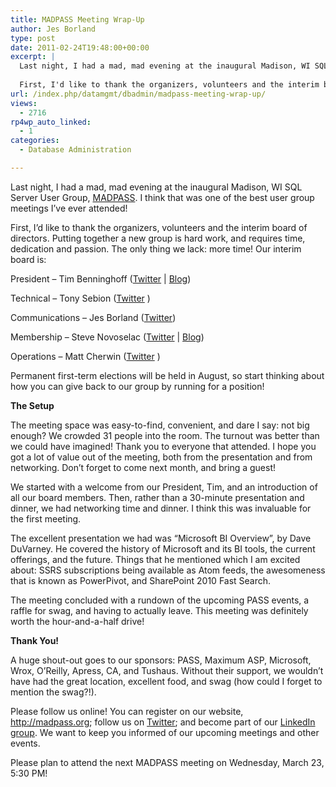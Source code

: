 ```yaml
---
title: MADPASS Meeting Wrap-Up
author: Jes Borland
type: post
date: 2011-02-24T19:48:00+00:00
excerpt: |
  Last night, I had a mad, mad evening at the inaugural Madison, WI SQL Server User Group, MADPASS. I think that was one of the best user group meetings I've ever attended!
  
  First, I'd like to thank the organizers, volunteers and the interim board of di&hellip;
url: /index.php/datamgmt/dbadmin/madpass-meeting-wrap-up/
views:
  - 2716
rp4wp_auto_linked:
  - 1
categories:
  - Database Administration

---
```

Last night, I had a mad, mad evening at the inaugural Madison, WI SQL Server User Group, [MADPASS][1]. I think that was one of the best user group meetings I&#8217;ve ever attended!

First, I&#8217;d like to thank the organizers, volunteers and the interim board of directors. Putting together a new group is hard work, and requires time, dedication and passion. The only thing we lack: more time! Our interim board is:
  
President &#8211; Tim Benninghoff ([Twitter][2] | [Blog][3])
  
Technical &#8211; Tony Sebion ([Twitter][4] )
  
Communications &#8211; Jes Borland ([Twitter][5])
  
Membership &#8211; Steve Novoselac ([Twitter][6] | [Blog][7])
  
Operations &#8211; Matt Cherwin ([Twitter][8] )

Permanent first-term elections will be held in August, so start thinking about how you can give back to our group by running for a position! 

**The Setup** 

The meeting space was easy-to-find, convenient, and dare I say: not big enough? We crowded 31 people into the room. The turnout was better than we could have imagined! Thank you to everyone that attended. I hope you got a lot of value out of the meeting, both from the presentation and from networking. Don&#8217;t forget to come next month, and bring a guest! 

We started with a welcome from our President, Tim, and an introduction of all our board members. Then, rather than a 30-minute presentation and dinner, we had networking time and dinner. I think this was invaluable for the first meeting. 

The excellent presentation we had was &#8220;Microsoft BI Overview&#8221;, by Dave DuVarney. He covered the history of Microsoft and its BI tools, the current offerings, and the future. Things that he mentioned which I am excited about: SSRS subscriptions being available as Atom feeds, the awesomeness that is known as PowerPivot, and SharePoint 2010 Fast Search. 

The meeting concluded with a rundown of the upcoming PASS events, a raffle for swag, and having to actually leave. This meeting was definitely worth the hour-and-a-half drive! 

**Thank You!** 

A huge shout-out goes to our sponsors: PASS, Maximum ASP, Microsoft, Wrox, O&#8217;Reilly, Apress, CA, and Tushaus. Without their support, we wouldn&#8217;t have had the great location, excellent food, and swag (how could I forget to mention the swag?!). 

Please follow us online! You can register on our website, <http://madpass.org>; follow us on [Twitter][9]; and become part of our [LinkedIn group][10]. We want to keep you informed of our upcoming meetings and other events. 

Please plan to attend the next MADPASS meeting on Wednesday, March 23, 5:30 PM!

 [1]: http://madpass.org
 [2]: http://twitter.com/#!/Bugboi
 [3]: http://timbenninghoff.com/
 [4]: http://twitter.com/#!/tonysebion
 [5]: http://www.twitter.com/grrl_geek
 [6]: http://twitter.com/#!/scaleovenstove
 [7]: http://blog.stevienova.com/
 [8]: http://twitter.com/#!/Control_Group
 [9]: http://twitter.com/#!/MADPASS
 [10]: http://www.linkedin.com/groups?mostPopular=&gid=3719611